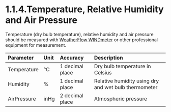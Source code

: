 # 1.1.4.Temperature, Relative Humidity and Air Pressure

Temperature \(dry bulb temperature\), relative humidity and air pressure should be measured with [WeatherFlow WINDmeter](https://weatherflow.com/weather-meter/) or other professional equipment for measurement.

| Parameter | Unit | Accuracy | Description |
| :--- | :--- | :--- | :--- |
| Temperature | °C | 1 decimal place | Dry bulb temperature in Celsius |
| Humidity | % | 1 decimal place | Relative humidity using dry and wet bulb thermometer |
| AirPressure | inHg | 2 decimal place | Atmospheric pressure |


